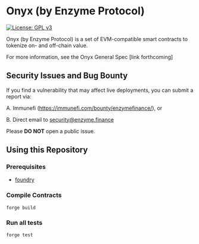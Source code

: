 # Onyx (by Enzyme Protocol)

[![License: GPL v3](https://img.shields.io/badge/License-GPLv3-blue.svg)](LICENSE)

Onyx (by Enzyme Protocol) is a set of EVM-compatible smart contracts to tokenize on- and off-chain value.

For more information, see the Onyx General Spec [link forthcoming]

## Security Issues and Bug Bounty

If you find a vulnerability that may affect live deployments, you can submit a report via:

A. Immunefi (https://immunefi.com/bounty/enzymefinance/), or

B. Direct email to [security@enzyme.finance](mailto:security@enzyme.finance)

Please **DO NOT** open a public issue.

## Using this Repository

### Prerequisites

- [foundry](https://github.com/foundry-rs/foundry)

### Compile Contracts

```
forge build
```

### Run all tests

```
forge test
```
